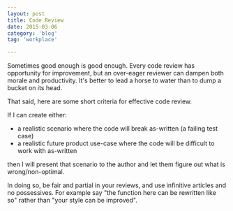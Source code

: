 ```yaml
---
layout: post
title: Code Review
date: 2015-03-06
category: 'blog'
tag: 'workplace'

---
```

Sometimes good enough is good enough. Every code review has opportunity for improvement, but an over-eager reviewer can dampen both morale and productivity. It's better to lead a horse to water than to dump a bucket on its head.

That said, here are some short criteria for effective code review.

If I can create either:

- a realistic scenario where the code will break as-written (a failing test case)
- a realistic future product use-case where the code will be difficult to work with as-written

then I will present that scenario to the author and let them figure out what is wrong/non-optimal.

In doing so, be fair and partial in your reviews, and use infinitive articles and no possessives. For example say "the function here can be rewritten like so" rather than "your style can be improved".
